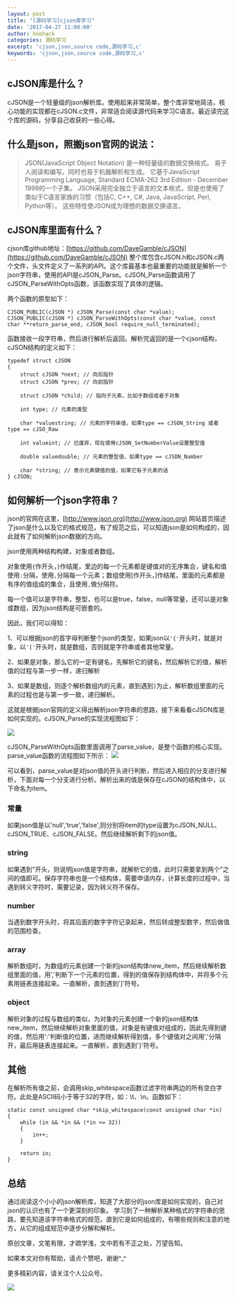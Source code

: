 ```yaml
---
layout: post
title: "[源码学习]cjson库学习"
date: '2017-04-27 11:00:00'
author: hoohack
categories: 源码学习
excerpt: 'cjson,json,source code,源码学习,c'
keywords: 'cjson,json,source code,源码学习,c'
---
```



## cJSON库是什么？
cJSON是一个轻量级的json解析库。使用起来非常简单，整个库非常地简洁，核心功能的实现都在cJSON.c文件，非常适合阅读源代码来学习C语言。最近读完这个库的源码，分享自己收获的一些心得。

## 什么是json，照搬json官网的说法：
> JSON(JavaScript Object Notation) 是一种轻量级的数据交换格式。 易于人阅读和编写。同时也易于机器解析和生成。 它基于JavaScript Programming Language, Standard ECMA-262 3rd Edition - December 1999的一个子集。 JSON采用完全独立于语言的文本格式，但是也使用了类似于C语言家族的习惯（包括C, C++, C#, Java, JavaScript, Perl, Python等）。 这些特性使JSON成为理想的数据交换语言。

<!--more-->

## cJSON库里面有什么？
cjson库github地址：[https://github.com/DaveGamble/cJSON](https://github.com/DaveGamble/cJSON)
整个库包含cJSON.h和cJSON.c两个文件，头文件定义了一系列的API。这个库最基本也最重要的功能就是解析一个json字符串，使用的API是cJSON_Parse。cJSON_Parse函数调用了cJSON_ParseWithOpts函数，该函数实现了具体的逻辑。


两个函数的原型如下：
    
    CJSON_PUBLIC(cJSON *) cJSON_Parse(const char *value);
    CJSON_PUBLIC(cJSON *) cJSON_ParseWithOpts(const char *value, const char **return_parse_end, cJSON_bool require_null_terminated);

函数接收一段字符串，然后进行解析后返回。解析完返回的是一个cjson结构，cJSON结构的定义如下：

    typedef struct cJSON
    {
        struct cJSON *next; // 向后指针
        struct cJSON *prev; // 向前指针

        struct cJSON *child; // 指向子元素，比如子数组或者子对象

        int type; // 元素的类型

        char *valuestring; // 元素的字符串值，如果type == cJSON_String 或者 type == cJSO_Raw
    
        int valueint; // 已废弃，现在使用cJSON_SetNumberValue设置整型值
    
        double valuedouble; // 元素的整型值，如果type == cJSON_Number

        char *string; // 表示元素键值的值，如果它有子元素的话
    } cJSON;

## 如何解析一个json字符串？
json的官网在这里，[http://www.json.org](http://www.json.org)
网站首页描述了json是什么以及它的格式规范，有了规范之后，可以知道json是如何构成的，因此就有了如何解析json数据的方向。

json使用两种结构构建，对象或者数组。

对象使用`{`作开头，`}`作结尾，里边的每一个元素都是键值对的无序集合，键名和值使用`:`分隔，使用`,`分隔每一个元素；数组使用[作开头，]作结尾，里面的元素都是有序的值组成的集合，且使用`,`做分隔符。

每一个值可以是字符串，整型，也可以是true，false，null等常量，还可以是对象或数组，因为json结构是可嵌套的。

因此，我们可以得知：

1、可以根据json的首字母判断整个json的类型，如果json以`'{'`开头时，就是对象，以`'['`开头时，就是数组，否则就是字符串或者其他常量。

2、如果是对象，那么它的一定有键名，先解析它的键名，然后解析它的值，解析值的过程与第一步一样，递归解析

3、如果是数组，则逐个解析数组内的元素，直到遇到`]`为止，解析数组里面的元素的过程也是与第一步一致，递归解析。

这就是根据json官网的定义得出解析json字符串的思路，接下来看看cJSON库是如何实现的。cJSON_Parse的实现流程图如下：

![](http://www.hoohack.me/assets/images/2017/04/cjson-process.png)


cJSON_ParseWithOpts函数里面调用了parse_value，是整个函数的核心实现。
parse_value函数的流程图如下所示：
![](http://www.hoohack.me/assets/images/2017/04/cjson-parse-value.png)


可以看到，parse_value是对json值的开头进行判断，然后进入相应的分支进行解析，下面对每一个分支进行分析。解析出来的值是保存在cJSON的结构体中，以下命名为item。

### 常量
如果json值是以'null','true','false',则分别将item的type设置为cJSON_NULL、cJSON_TRUE、cJSON_FALSE。然后继续解析剩下的json值。

### string
如果遇到"开头，则说明json值是字符串，就解析它的值，此时只需要拿到两个"之间的值即可。保存字符串也是一个结构体，需要申请内存，计算长度的过程中，当遇到转义字符时，需要记录，因为转义符不保存。

### number
当遇到数字开头时，将其后面的数字字符记录起来，然后转成整型数字，然后做值的范围检查。

### array
解析数组时，为数组的元素创建一个新的json结构体new_item，然后继续解析数组里面的值，用','判断下一个元素的位置，得到的值保存到结构体中，并将多个元素用链表连接起来。一直解析，直到遇到']'符号。

### object
解析对象的过程与数组的类似，为对象的元素创建一个新的json结构体new_item，然后继续解析对象里面的值，对象是有键值对组成的，因此先得到键的值，然后用':'判断值的位置，进而继续解析得到值，多个键值对之间用','分隔开，最后用链表连接起来。一直解析，直到遇到'}'符号。

## 其他
在解析所有值之前，会调用skip_whitespace函数过滤字符串两边的所有空白字符。此处是ASCII码小于等于32的字符，如：\t、\n。函数如下：
    
    static const unsigned char *skip_whitespace(const unsigned char *in)
    {
        while (in && *in && (*in <= 32))
        {
            in++;
        }

        return in;
    }

## 总结
通过阅读这个小小的json解析库，知道了大部分的json库是如何实现的，自己对json的认识也有了一个更深刻的印象。
学习到了一种解析某种格式的字符串的思路，要先知道该字符串格式的规范，直到它是如何组成的，有哪些规则和注意的地方，从它的组成规范中逐步分解和解析。

原创文章，文笔有限，才疏学浅，文中若有不正之处，万望告知。

如果本文对你有帮助，请点个赞吧，谢谢^_^

更多精彩内容，请关注个人公众号。

![](http://www.hoohack.me/assets/images/qrcode.jpg)